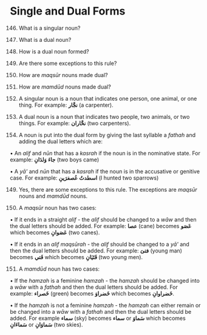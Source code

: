Single and Dual Forms
=====================

146. What is a singular noun?

147. What is a dual noun?

148. How is a dual noun formed?

149. Are there some exceptions to this rule?

150. How are *maqsūr* nouns made dual?

151. How are *mamdūd* nouns made dual?

146. A singular noun is a noun that indicates one person, one animal, or
one thing. For example: **نجَّار** (a carpenter).

147. A dual noun is a noun that indicates two people, two animals, or
two things. For example: **نحَّاران** (two carpenters).

148. A noun is put into the dual form by giving the last syllable a
*fathah* and adding the dual letters which are:

• An *alif* and *nūn* that has a *kasrah* if the noun is in the
nominative state. For example: **جاءَ** **وَلدَانِ** (two boys came)

• A *yā'* and *nūn* that has a *kasrah* if the noun is in the accusative
or genitive case. For example: **اسطدتُ** **عُصفرَینِ** (I hunted two
sparrows)

149. Yes, there are some exceptions to this rule. The exceptions are
*maqsūr* nouns and *mamdūd* nouns.

150. A *maqsūr* noun has two cases:

• If it ends in a straight *alif* - the *alif* should be changed to a
*wāw* and then the dual letters should be added. For example: **عصا**
(cane) becomes **عَصَو** which becomes **عَصَوانِ** (two canes).

• If it ends in an *alif maqsūrah* - the *alif* should be changed to a
*yā'* and then the dual letters should be added. For example: **فتیَ**
(young man) becomes **فَتي** which becomes **فَتَیَانِ** (two young
men).

151. A *mamdūd* noun has two cases:

• If the *hamzah* is a feminine *hamzah* - the *hamzah* should be
changed into a *wāw* with a *fathah* and then the dual letters should be
added. For example: **خَصراء** (green) becomes **خَضراوَ** which becomes
**خَضراوانِ**.

• If the *hamzah* is not a feminine *hamzah* - the *hamzah* can either
remain or be changed into a *wāw* with a *fathah* and then the dual
letters should be added. For example **سماء** (sky) becomes **سماء** or
**سَماوَ** which becomes **سَماءَانِ** or **سَماوَانِ** (two skies).


